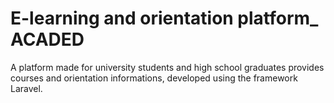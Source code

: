 # E-learning and orientation platform_ ACADED
  A platform made for university students and high school graduates provides courses and orientation informations, developed using the framework Laravel.
